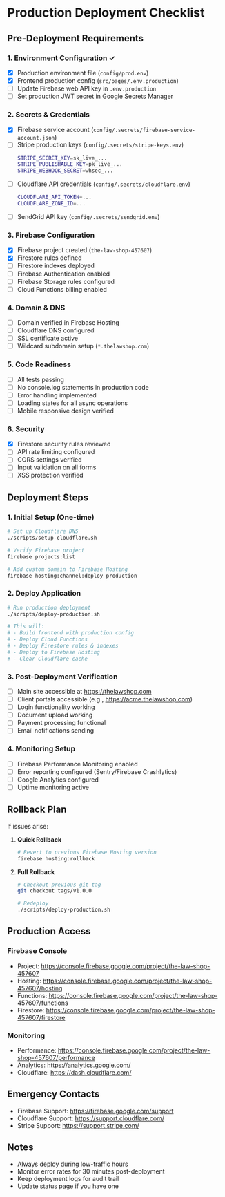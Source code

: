 # Production Deployment Checklist

## Pre-Deployment Requirements

### 1. Environment Configuration ✓
- [x] Production environment file (`config/prod.env`)
- [x] Frontend production config (`src/pages/.env.production`)
- [ ] Update Firebase web API key in `.env.production`
- [ ] Set production JWT secret in Google Secrets Manager

### 2. Secrets & Credentials
- [x] Firebase service account (`config/.secrets/firebase-service-account.json`)
- [ ] Stripe production keys (`config/.secrets/stripe-keys.env`)
  ```bash
  STRIPE_SECRET_KEY=sk_live_...
  STRIPE_PUBLISHABLE_KEY=pk_live_...
  STRIPE_WEBHOOK_SECRET=whsec_...
  ```
- [ ] Cloudflare API credentials (`config/.secrets/cloudflare.env`)
  ```bash
  CLOUDFLARE_API_TOKEN=...
  CLOUDFLARE_ZONE_ID=...
  ```
- [ ] SendGrid API key (`config/.secrets/sendgrid.env`)

### 3. Firebase Configuration
- [x] Firebase project created (`the-law-shop-457607`)
- [x] Firestore rules defined
- [ ] Firestore indexes deployed
- [ ] Firebase Authentication enabled
- [ ] Firebase Storage rules configured
- [ ] Cloud Functions billing enabled

### 4. Domain & DNS
- [ ] Domain verified in Firebase Hosting
- [ ] Cloudflare DNS configured
- [ ] SSL certificate active
- [ ] Wildcard subdomain setup (`*.thelawshop.com`)

### 5. Code Readiness
- [ ] All tests passing
- [ ] No console.log statements in production code
- [ ] Error handling implemented
- [ ] Loading states for all async operations
- [ ] Mobile responsive design verified

### 6. Security
- [x] Firestore security rules reviewed
- [ ] API rate limiting configured
- [ ] CORS settings verified
- [ ] Input validation on all forms
- [ ] XSS protection verified

## Deployment Steps

### 1. Initial Setup (One-time)
```bash
# Set up Cloudflare DNS
./scripts/setup-cloudflare.sh

# Verify Firebase project
firebase projects:list

# Add custom domain to Firebase Hosting
firebase hosting:channel:deploy production
```

### 2. Deploy Application
```bash
# Run production deployment
./scripts/deploy-production.sh

# This will:
# - Build frontend with production config
# - Deploy Cloud Functions
# - Deploy Firestore rules & indexes
# - Deploy to Firebase Hosting
# - Clear Cloudflare cache
```

### 3. Post-Deployment Verification
- [ ] Main site accessible at https://thelawshop.com
- [ ] Client portals accessible (e.g., https://acme.thelawshop.com)
- [ ] Login functionality working
- [ ] Document upload working
- [ ] Payment processing functional
- [ ] Email notifications sending

### 4. Monitoring Setup
- [ ] Firebase Performance Monitoring enabled
- [ ] Error reporting configured (Sentry/Firebase Crashlytics)
- [ ] Google Analytics configured
- [ ] Uptime monitoring active

## Rollback Plan

If issues arise:

1. **Quick Rollback**
   ```bash
   # Revert to previous Firebase Hosting version
   firebase hosting:rollback
   ```

2. **Full Rollback**
   ```bash
   # Checkout previous git tag
   git checkout tags/v1.0.0
   
   # Redeploy
   ./scripts/deploy-production.sh
   ```

## Production Access

### Firebase Console
- Project: https://console.firebase.google.com/project/the-law-shop-457607
- Hosting: https://console.firebase.google.com/project/the-law-shop-457607/hosting
- Functions: https://console.firebase.google.com/project/the-law-shop-457607/functions
- Firestore: https://console.firebase.google.com/project/the-law-shop-457607/firestore

### Monitoring
- Performance: https://console.firebase.google.com/project/the-law-shop-457607/performance
- Analytics: https://analytics.google.com/
- Cloudflare: https://dash.cloudflare.com/

## Emergency Contacts

- Firebase Support: https://firebase.google.com/support
- Cloudflare Support: https://support.cloudflare.com/
- Stripe Support: https://support.stripe.com/

## Notes

- Always deploy during low-traffic hours
- Monitor error rates for 30 minutes post-deployment
- Keep deployment logs for audit trail
- Update status page if you have one